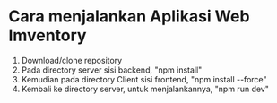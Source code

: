 # Cara menjalankan Aplikasi Web Imventory
1. Download/clone repository
2. Pada directory server sisi backend, "npm install"
3. Kemudian pada directory Client sisi frontend, "npm install --force"
4. Kembali ke directory server, untuk menjalankannya, "npm run dev" 

